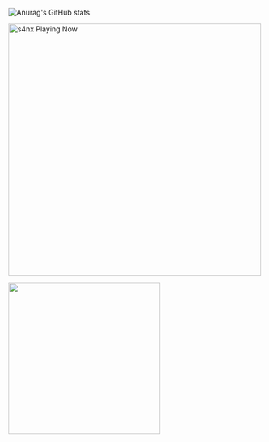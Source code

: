 ![Anurag's GitHub stats](https://github-readme-stats.vercel.app/api?username=x9o&show_icons=true&theme=radical)

<p align="left">
   <img src="https://readme-spotify-status-rho.vercel.app/api/run-spotify-status.py" alt="s4nx Playing Now" width="500" />
<p align="left">

<img align="left" src="https://media.tenor.com/0wUZ5-im7AAAAAAC/synapse-synapse-x.gif" width="300">
